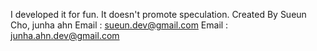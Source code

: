 I developed it for fun.
It doesn't promote speculation.
Created By Sueun Cho, junha ahn
Email : sueun.dev@gmail.com
Email : junha.ahn.dev@gmail.com
